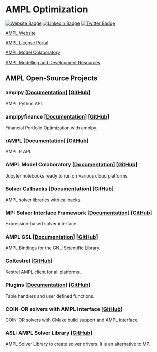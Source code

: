 # AMPL Optimization

[![Website Badge](https://img.shields.io/badge/Website-3b5998?style=flat-square&logo=google-chrome&logoColor=white)](https://ampl.com/)
[![Linkedin Badge](https://img.shields.io/badge/-LinkedIn-0e76a8?style=flat-square&logo=Linkedin&logoColor=white)](https://www.linkedin.com/company/ampl/)
[![Twitter Badge](https://img.shields.io/badge/-Twitter-00acee?style=flat-square&logo=Twitter&logoColor=white)](https://twitter.com/AMPLopt)

[AMPL Website](https://ampl.com)

[AMPL License Portal](https://portal.ampl.com)

[AMPL Model Colaboratory](https://colab.ampl.com)

[AMPL Modelling and Development Resources](https://dev.ampl.com)

## AMPL Open-Source Projects

### amplpy [[Documentation](https://amplpy.readthedocs.io/)]  [[GitHub](https://github.com/ampl/amplpy)]

AMPL Python API.

### amplpyfinance [[Documentation](https://amplpyfinance.readthedocs.io/)] [[GitHub](https://github.com/ampl/amplpyfinance)]

Financial Portfolio Optimization with amplpy.

### rAMPL [[Documentation](https://rAMPL.readthedocs.io/)] [[GitHub](https://github.com/ampl/amplpyfinance)]

AMPL R API. 

### AMPL Model Colaboratory [[Documentation](https://amplcolab.readthedocs.io/)] [[GitHub](https://github.com/ampl/amplcolab)] 

Jupyter notebooks ready to run on various cloud platforms.

### Solver Callbacks [[Documentation](https://ampls.readthedocs.io/)] [[GitHub](https://github.com/ampl/ampls-api)]

AMPL solver libraries with callbacks.

### MP: Solver Interface Framework [[Documentation](https://amplmp.readthedocs.io/)] [[GitHub](https://github.com/ampl/mp)]

Expression-based solver interface.

### AMPL GSL [[Documentation](https://amplgsl.readthedocs.io/)] [[GitHub](https://github.com/ampl/gsl)]

AMPL Bindings for the GNU Scientific Library.

### GoKestrel [[GitHub](https://github.com/ampl/gokestrel)]

Kestrel AMPL client for all platforms. 

### Plugins [[Documentation](https://amplplugins.readthedocs.io/)] [[GitHub](https://github.com/ampl/plugins)]

Table handlers and user defined functions.

### COIN-OR solvers with AMPL interface [[GitHub](https://github.com/ampl/coin)]

COIN-OR solvers with CMake build support and AMPL interface.

### ASL: AMPL Solver Library [[GitHub](https://github.com/ampl/asl)]

AMPL Solver Library to create solver drivers. It is an alternative to MP.
